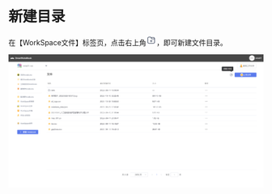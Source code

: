 # 新建目录

在【WorkSpace文件】标签页，点击右上角<img src="/assets/ico.png" width="20px;" >，即可新建文件目录。

![](/assets/folder.png)


